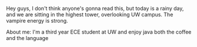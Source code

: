 Hey guys, I don't think anyone's gonna read this, but today is a rainy day, and we are sitting in the highest tower, overlooking UW campus. The vampire energy is strong.

About me: I'm a third year ECE student at UW and enjoy java both the coffee and the language